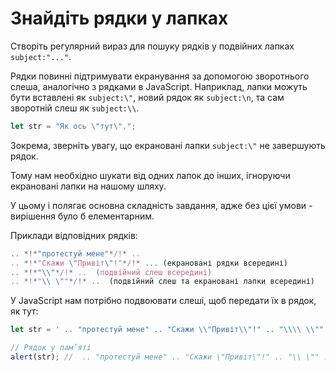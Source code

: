 # Знайдіть рядки у лапках

Створіть регулярний вираз для пошуку рядків у подвійних лапках `subject:"..."`.

Рядки повинні підтримувати екранування за допомогою зворотнього слеша, аналогічно з рядками в JavaScript. Наприклад, лапки можуть бути вставлені як `subject:\"`, новий рядок як `subject:\n`, та сам зворотній слеш як `subject:\\`.

```js
let str = "Як ось \"тут\".";
```

Зокрема, зверніть увагу, що екрановані лапки `subject:\"` не завершують рядок.

Тому нам необхідно шукати від одних лапок до інших, ігноруючи екрановані лапки на нашому шляху.

У цьому і полягає основна складність завдання, адже без цієї умови - вирішення було б елементарним.

Приклади відповідних рядків:
```js
.. *!*"протестуй мене"*/!* ..  
.. *!*"Скажи \"Привіт\"!"*/!* ... (екрановані рядки всередині)
.. *!*"\\"*/!* ..  (подвійний слеш всередині)
.. *!*"\\ \""*/!* ..  (подвійний слеш та екрановані лапки всередині)
```

У JavaScript нам потрібно подвоювати слеші, щоб передати їх в рядок, як тут:

```js run
let str = ' .. "протестуй мене" .. "Скажи \\"Привіт\\"!" .. "\\\\ \\"" .. ';

// Рядок у пам’яті
alert(str); //  .. "протестуй мене" .. "Скажи \"Привіт\"!" .. "\\ \"" ..
```
